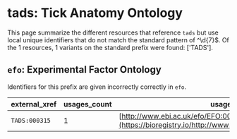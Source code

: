 # tads: Tick Anatomy Ontology

This page summarize the different resources that reference `tads`
but use local unique identifiers that do not match the standard pattern of
^\d{7}$. Of the 1 resources,
1 variants on the standard prefix were found: ['TADS'].

## `efo`: Experimental Factor Ontology

Identifiers for this prefix are given incorrectly correctly in `efo`.

| external_xref   |   usages_count | usages                                                                                              |
|-----------------|----------------|-----------------------------------------------------------------------------------------------------|
| `TADS:000315`   |              1 | [http://www.ebi.ac.uk/efo/EFO:0000935](https://bioregistry.io/http://www.ebi.ac.uk/efo/EFO:0000935) |

